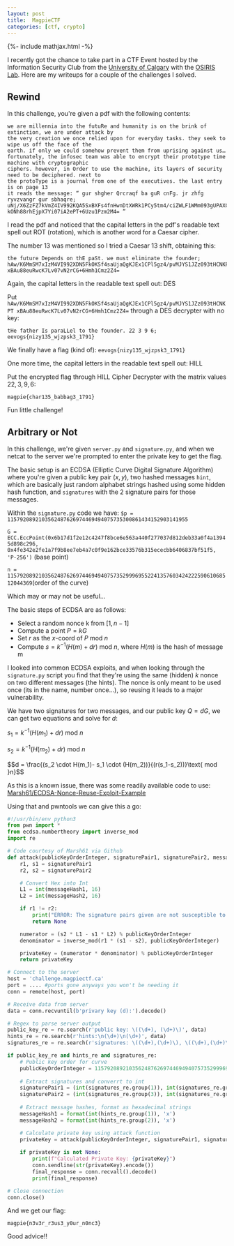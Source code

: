 ```yaml
---
layout: post
title:  MagpieCTF
categories: [ctf, crypto]
---
```

{%- include mathjax.html -%}


I recently got the chance to take part in a CTF Event hosted by the Information Security Club from the [University of Calgary](https://magpiectf.ca/) with the [OSIRIS Lab](https://osiris.cyber.nyu.edu/). Here are my writeups for a couple of the challenges I solved. 


## Rewind

In this challenge, you're given a pdf with the following contents:

```
we are millennia into the futuRe and humanity is on the brink of extinction, we are under attack by
the very creation we once relied upon for everyday tasks. they seek to wipe us off the face of the
earth. if only we could somehow prevent them from uprising against us…
fortunately, the infosec team was able to encrypt their prototype time machine with cryptographic
ciphers. however, in Order to use the machine, its layers of security need to be deciphered. next to
the protoType is a journal from one of the executives. the last entry is on page 13
it reads the message: “ gur shgher Qrcraqf ba guR cnFg. jr zhfg ryvzvangr gur sbhaqre;
uNj/X6ZzFZ7kVmZ4IV992KQA5SxBXFs4fnHwnDtXWRk1PCy5tm4/ciZWLF1WMm093gUPAXCG
kONh88rhEjpX7Yi07iA2ePT+6Uzu1Pzm2M4= ”
```

I read the pdf and noticed that the capital letters in the pdf's readable text spell out ROT (rotation), which is another word for a Caesar cipher.

The number 13 was mentioned so I tried a Caesar 13 shift, obtaining this:

```
the future Depends on thE paSt. we must eliminate the founder;
hAw/K6MmSM7xIzM4VI992XDN5FkOKSf4saUjaQgKJEx1CPl5gz4/pvMJYS1JZz093tHCNKPT
xBAu88euRwcK7Lv07vN2rCG+6Hmh1Cmz2Z4=
```

Again, the capital letters in the readable text spell out: DES

Put `hAw/K6MmSM7xIzM4VI992XDN5FkOKSf4saUjaQgKJEx1CPl5gz4/pvMJYS1JZz093tHCNKPT
xBAu88euRwcK7Lv07vN2rCG+6Hmh1Cmz2Z4=` through a DES decrypter with no key:

```
tHe father Is paraLLel to the founder. 22 3 9 6; eevogs{nizy135_wjzpsk3_1791}
```

We finally have a flag (kind of): `eevogs{nizy135_wjzpsk3_1791}`

One more time, the capital letters in the readable text spell out: HILL

Put the encrypted flag through HILL Cipher Decrypter with the matrix values ${22,3,9,6}$:

`magpie{char135_babbag3_1791}`

Fun little challenge!

## Arbitrary or Not

In this challenge, we're given `server.py` and `signature.py`, and when we netcat to the server we're prompted to enter the private key to get the flag.

The basic setup is an ECDSA (Elliptic Curve Digital Signature Algorithm) where you're given a public key pair <span>$(x,y)$</span>, two hashed messages `hint`, which are basically just random alphabet strings hashed using some hidden hash function, and `signatures` with the 2 signature pairs for those messages.

Within the `signature.py` code we have:
`$p = 1157920892103562487626974469494075735300861434152903141955`

`G = ECC.EccPoint(0x6b17d1f2e12c4247f8bce6e563a440f277037d812deb33a0f4a13945d898c296, 0x4fe342e2fe1a7f9b8ee7eb4a7c0f9e162bce33576b315ececbb6406837bf51f5, 'P-256')` (base point)

`n = 115792089210356248762697446949407573529996955224135760342422259061068512044369`(order of the curve)

Which may or may not be useful...

The basic steps of ECDSA are as follows:

- Select a random nonce <span>k</span> from <span>$[1,n-1]$</span>
- Compute a point <span>$P= kG$</span>
- Set <span>$r$</span> as the <span>$x$</span>-coord of <span>$P \text{ mod }n$</span>
- Compute <span>$s= k^{-1} (H(m)+dr) \text{ mod } n$</span>, where <span>$H(m)$</span> is the hash of  message <span>m</span>


I looked into common ECDSA exploits, and when looking through the `signature.py` script you find that they're using the same (hidden) <span>$k$</span> nonce on two different messages (the hints). The nonce is only meant to be used once (its in the name, number once...), so reusing it leads to a major vulnerability.

We have two signatures for two messages, and our public key $Q=dG$, we can get two equations and solve for <span>$d$</span>:

<span>$s_1 = k^{-1}(H(m_1)+dr) \text{ mod }n$</span>

<span>$s_2 = k^{-1}(H(m_2)+dr) \text{ mod }n$</span>

$$d =  \frac{(s_2 \cdot H(m_1)- s_1 \cdot (H(m_2))}{(r(s_1-s_2))}\text{ mod }n}$$

As this is a known issue, there was some readily available code to use: [Marsh61/ECDSA-Nonce-Reuse-Exploit-Example](https://github.com/Marsh61/ECDSA-Nonce-Reuse-Exploit-Example)

Using that and pwntools we can give this a go:

```python
#!/usr/bin/env python3
from pwn import *
from ecdsa.numbertheory import inverse_mod
import re

# Code courtesy of Marsh61 via Github
def attack(publicKeyOrderInteger, signaturePair1, signaturePair2, messageHash1, messageHash2): 
    r1, s1 = signaturePair1
    r2, s2 = signaturePair2

    # Convert Hex into Int
    L1 = int(messageHash1, 16)
    L2 = int(messageHash2, 16)

    if r1 != r2:
        print("ERROR: The signature pairs given are not susceptible to this attack")
        return None

    numerator = (s2 * L1 - s1 * L2) % publicKeyOrderInteger
    denominator = inverse_mod(r1 * (s1 - s2), publicKeyOrderInteger)

    privateKey = (numerator * denominator) % publicKeyOrderInteger
    return privateKey

# Connect to the server
host = 'challenge.magpiectf.ca'
port = .... #ports gone anyways you won't be needing it
conn = remote(host, port)

# Receive data from server
data = conn.recvuntil(b'privary key (d):').decode()

# Regex to parse server output
public_key_re = re.search(r'public key: \((\d+), (\d+)\)', data)
hints_re = re.search(r'hints:\n(\d+)\n(\d+)', data)
signatures_re = re.search(r'signatures: \((\d+),(\d+)\), \((\d+),(\d+)\)', data)

if public_key_re and hints_re and signatures_re:
    # Public key order for curve
    publicKeyOrderInteger = 115792089210356248762697446949407573529996955224135760342422259061068512044369
    
    # Extract signatures and converrt to int
    signaturePair1 = (int(signatures_re.group(1)), int(signatures_re.group(2)))
    signaturePair2 = (int(signatures_re.group(3)), int(signatures_re.group(4)))
    
    # Extract message hashes, format as hexadecimal strings
    messageHash1 = format(int(hints_re.group(1)), 'x')
    messageHash2 = format(int(hints_re.group(2)), 'x')

    # Calculate private key using attack function
    privateKey = attack(publicKeyOrderInteger, signaturePair1, signaturePair2, messageHash1, messageHash2)
    
    if privateKey is not None:
        print(f"Calculated Private Key: {privateKey}")
        conn.sendline(str(privateKey).encode())
        final_response = conn.recvall().decode()
        print(final_response)

# Close connection
conn.close()
```
And we get our flag:

`magpie{n3v3r_r3us3_y0ur_n0nc3}`

Good advice!!
